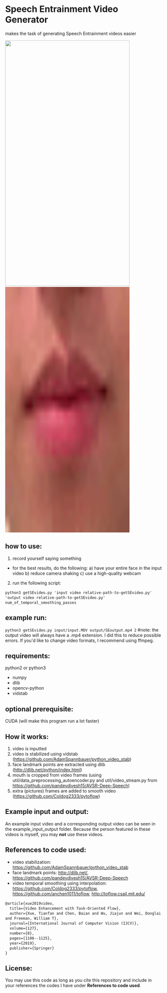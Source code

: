 # Speech Entrainment Video Generator
makes the task of generating Speech Entrainment videos easier

<img src="https://github.com/AnthonyAndroulakis/SpeechEntrainmentVideoGenerator/blob/master/example_input_output/inputvideo.gif" width="400" height="790">
<img src="https://github.com/AnthonyAndroulakis/SpeechEntrainmentVideoGenerator/blob/master/example_input_output/outputvideo.gif" width="400" height="790">  

## how to use: 
1) record yourself saying something     
- for the best results, do the following:
a) have your entire face in the input video
b) reduce camera shaking
c) use a high-quality webcam
2) run the following script:    
```
python3 getSEvideo.py 'input video relative-path-to-getSEvideo.py' 'output video relative-path-to-getSEvideo.py' num_of_temporal_smoothing_passes
```

## example run:
`python3 getSEvideo.py input/input.MOV output/SEoutput.mp4 2` #note: the output video will always have a .mp4 extension. I did this to reduce possible errors. If you'd like to change video formats, I recommend using ffmpeg.

## requirements:
python2 or python3
- numpy
- dlib
- opencv-python
- vidstab

## optional prerequisite:
CUDA (will make this program run a lot faster)

## How it works:
1) video is inputted
2) video is stabilized using vidstab (https://github.com/AdamSpannbauer/python_video_stab)
3) face landmark points are extracted using dlib (http://dlib.net/python/index.html)
4) mouth is cropped from video frames (using util/data_preprocessing_autoencoder.py and util/video_stream.py from https://github.com/pandeydivesh15/AVSR-Deep-Speech)
5) extra (pictures) frames are added to smooth video (https://github.com/Coldog2333/pytoflow)

## Example input and output:
An example input video and a corresponding output video can be seen in the example_input_output folder. Because the person featured in these videos is myself, you may __not__ use these videos.

## References to code used:
- video stabilization: https://github.com/AdamSpannbauer/python_video_stab
- face landmark points: http://dlib.net/, https://github.com/pandeydivesh15/AVSR-Deep-Speech
- video temporal smoothing using interpolation: https://github.com/Coldog2333/pytoflow, https://github.com/anchen1011/toflow, http://toflow.csail.mit.edu/
```
@article{xue2019video,
  title={Video Enhancement with Task-Oriented Flow},
  author={Xue, Tianfan and Chen, Baian and Wu, Jiajun and Wei, Donglai and Freeman, William T},
  journal={International Journal of Computer Vision (IJCV)},
  volume={127},
  number={8},
  pages={1106--1125},
  year={2019},
  publisher={Springer}
}
```

## License:
You may use this code as long as you cite this repository and include in your references the codes I have under __References to code used__.
